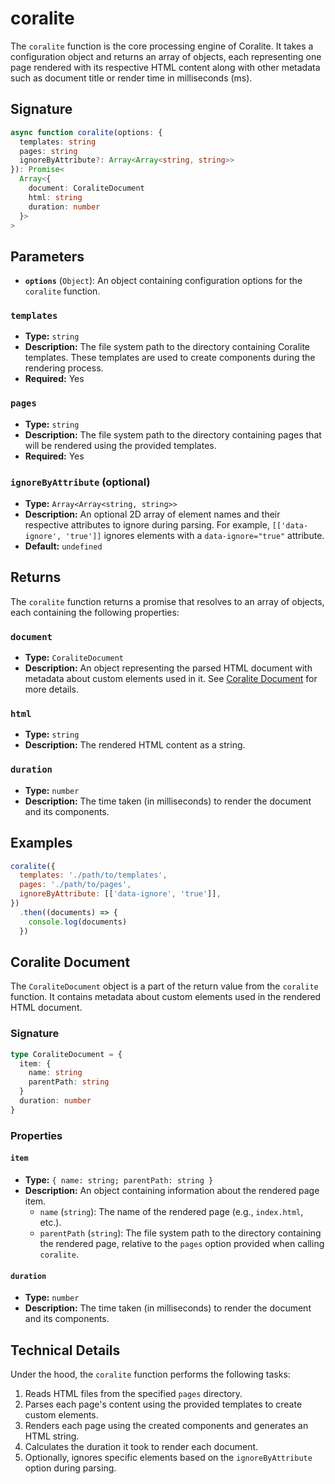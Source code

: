 # coralite

The `coralite` function is the core processing engine of Coralite. It takes a configuration object and returns an array of objects, each representing one page rendered with its respective HTML content along with other metadata such as document title or render time in milliseconds (ms). 

## Signature

```typescript
async function coralite(options: {
  templates: string
  pages: string
  ignoreByAttribute?: Array<Array<string, string>>
}): Promise<
  Array<{
    document: CoraliteDocument
    html: string
    duration: number
  }>
>
```

## Parameters

- **`options`** (`Object`): An object containing configuration options for the `coralite` function.

### `templates`

- **Type:** `string`
- **Description:** The file system path to the directory containing Coralite templates. These templates are used to create components during the rendering process.
- **Required:** Yes

### `pages`

- **Type:** `string`
- **Description:** The file system path to the directory containing pages that will be rendered using the provided templates.
- **Required:** Yes

### `ignoreByAttribute` (optional)

- **Type:** `Array<Array<string, string>>`
- **Description:** An optional 2D array of element names and their respective attributes to ignore during parsing. For example, `[['data-ignore', 'true']]` ignores elements with a `data-ignore="true"` attribute.
- **Default:** `undefined`

## Returns

The `coralite` function returns a promise that resolves to an array of objects, each containing the following properties:

### `document`

- **Type:** `CoraliteDocument`
- **Description:** An object representing the parsed HTML document with metadata about custom elements used in it. See [Coralite Document](#coralitedocument) for more details.

### `html`

- **Type:** `string`
- **Description:** The rendered HTML content as a string.

### `duration`

- **Type:** `number`
- **Description:** The time taken (in milliseconds) to render the document and its components.

## Examples

```javascript
coralite({
  templates: './path/to/templates',
  pages: './path/to/pages',
  ignoreByAttribute: [['data-ignore', 'true']],
})
  .then((documents) => {
    console.log(documents)
  })
```

## Coralite Document

The `CoraliteDocument` object is a part of the return value from the `coralite` function. It contains metadata about custom elements used in the rendered HTML document.

### Signature

```typescript
type CoraliteDocument = {
  item: {
    name: string
    parentPath: string
  }
  duration: number
}
```

### Properties

#### `item`

- **Type:** `{ name: string; parentPath: string }`
- **Description:** An object containing information about the rendered page item.
  - `name` (`string`): The name of the rendered page (e.g., `index.html`, etc.).
  - `parentPath` (`string`): The file system path to the directory containing the rendered page, relative to the `pages` option provided when calling `coralite`.

#### `duration`

- **Type:** `number`
- **Description:** The time taken (in milliseconds) to render the document and its components.

## Technical Details

Under the hood, the `coralite` function performs the following tasks:

1. Reads HTML files from the specified `pages` directory.
2. Parses each page's content using the provided templates to create custom elements.
3. Renders each page using the created components and generates an HTML string.
4. Calculates the duration it took to render each document.
5. Optionally, ignores specific elements based on the `ignoreByAttribute` option during parsing.
